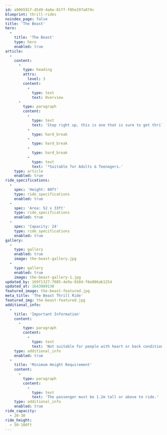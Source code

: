 ```yaml
---
id: a906591f-d549-4a6e-81ff-f05e197a874c
blueprint: thrill-rides
noindex_page: false
title: 'The Beast'
hero:
  -
    title: 'The Beast'
    type: hero
    enabled: true
article:
  -
    content:
      -
        type: heading
        attrs:
          level: 3
        content:
          -
            type: text
            text: Overview
      -
        type: paragraph
        content:
          -
            type: text
            text: 'Step right up, this is one that is sure to get thrill seekers queuing up all day. The Beast is an exhilarating funfair ride with 24 inward-facing seats. Seats are swung up to 80ft into the sky and span around 360 degrees, providing passengers with lovely views and the feeling of weightlessness.'
          -
            type: hard_break
          -
            type: hard_break
          -
            type: hard_break
          -
            type: text
            text: '*Suitable for Adults & Teenagers.'
    type: article
    enabled: true
ride_specifications:
  -
    spec: 'Height: 80ft'
    type: ride_specifications
    enabled: true
  -
    spec: 'Area: 52 x 33ft'
    type: ride_specifications
    enabled: true
  -
    spec: 'Capacity: 24'
    type: ride_specifications
    enabled: true
gallery:
  -
    type: gallery
    enabled: true
    image: the-beast-gallery.jpg
  -
    type: gallery
    enabled: true
    image: the-beast-gallery-1.jpg
updated_by: 169f1327-7085-4e9a-9104-f6e806ab1254
updated_at: 1643989130
featured_image: the-beast-featured.jpg
meta_title: 'The Beast Thrill Ride'
featured_img: the-beast-featured.jpg
additional_info:
  -
    title: 'Important Information'
    content:
      -
        type: paragraph
        content:
          -
            type: text
            text: 'Not suitable for people with heart or back conditions or of a nervous disposition should avoid riding The Beast. Other medical conditions that may preclude riding include pregnancy, recent surgery, broken bones, or neck problems.'
    type: additional_info
    enabled: true
  -
    title: 'Minimum Height Requirement'
    content:
      -
        type: paragraph
        content:
          -
            type: text
            text: 'The passenger must be 1.2m tall or above to ride.'
    type: additional_info
    enabled: true
ride_capacity:
  - 20-30
ride_height:
  - 50-100ft
---
```

